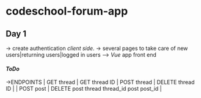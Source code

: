 # codeschool-forum-app

## Day 1

-> create authentication _client side_.
-> several pages to take care of new users|returning users|logged in users
--> _Vue_ app front end

#### _*ToDo*_

->ENDPOINTS
| GET thread | GET thread ID | POST thread | DELETE thread ID |
| POST post | DELETE post thread thread_id post post_id |
